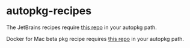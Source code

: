 autopkg-recipes
======

The JetBrains recipes require [this repo](https://github.com/autopkg/mosen-recipes) in your autopkg path.

Docker for Mac beta pkg recipe requires [this repo](https://github.com/autopkg/homebysix-recipes) in your autopkg path.

